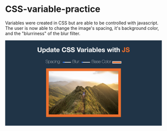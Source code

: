 # CSS-variable-practice

Variables were created in CSS but are able to be controlled with javascript. The user is now able to change the image's spacing, it's background color, and the "blurriness" of the blur filter.

![App Screenshot](images/css-screenshot.png)
